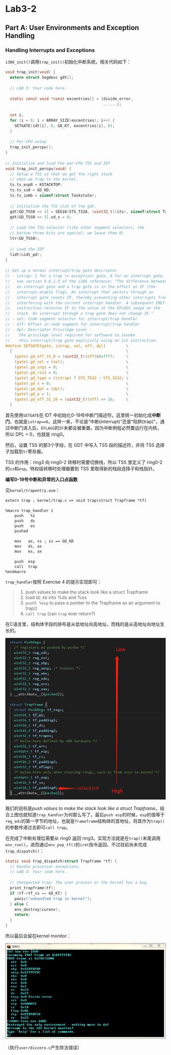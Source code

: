 # Lab3-2

## Part A: User Environments and Exception Handling

### Handling Interrupts and Exceptions

`i386_init()`调用`trap_init()`初始化中断系统，相关代码如下：

```c
void trap_init(void) {
  extern struct Segdesc gdt[];

  // LAB 3: Your code here.

  static const void *const excentries[] = {divide_error,
                                           ......};

  int i;
  for (i = 0; i < ARRAY_SIZE(excentries); i++) {
    SETGATE(idt[i], 0, GD_KT, excentries[i], 0);
  }

  // Per-CPU setup
  trap_init_percpu();
}

// Initialize and load the per-CPU TSS and IDT
void trap_init_percpu(void) {
  // Setup a TSS so that we get the right stack
  // when we trap to the kernel.
  ts.ts_esp0 = KSTACKTOP;
  ts.ts_ss0 = GD_KD;
  ts.ts_iomb = sizeof(struct Taskstate);

  // Initialize the TSS slot of the gdt.
  gdt[GD_TSS0 >> 3] = SEG16(STS_T32A, (uint32_t)(&ts), sizeof(struct Taskstate) - 1, 0);
  gdt[GD_TSS0 >> 3].sd_s = 0;

  // Load the TSS selector (like other segment selectors, the
  // bottom three bits are special; we leave them 0)
  ltr(GD_TSS0);

  // Load the IDT
  lidt(&idt_pd);
}

// Set up a normal interrupt/trap gate descriptor.
// - istrap: 1 for a trap (= exception) gate, 0 for an interrupt gate.
//   see section 9.6.1.3 of the i386 reference: "The difference between
//   an interrupt gate and a trap gate is in the effect on IF (the
//   interrupt-enable flag). An interrupt that vectors through an
//   interrupt gate resets IF, thereby preventing other interrupts from
//   interfering with the current interrupt handler. A subsequent IRET
//   instruction restores IF to the value in the EFLAGS image on the
//   stack. An interrupt through a trap gate does not change IF."
// - sel: Code segment selector for interrupt/trap handler
// - off: Offset in code segment for interrupt/trap handler
// - dpl: Descriptor Privilege Level -
//	  the privilege level required for software to invoke
//	  this interrupt/trap gate explicitly using an int instruction.
#define SETGATE(gate, istrap, sel, off, dpl)         \
  {                                                  \
    (gate).gd_off_15_0 = (uint32_t)(off)&0xffff;     \
    (gate).gd_sel = (sel);                           \
    (gate).gd_args = 0;                              \
    (gate).gd_rsv1 = 0;                              \
    (gate).gd_type = (istrap) ? STS_TG32 : STS_IG32; \
    (gate).gd_s = 0;                                 \
    (gate).gd_dpl = (dpl);                           \
    (gate).gd_p = 1;                                 \
    (gate).gd_off_31_16 = (uint32_t)(off) >> 16;     \
  }
```

首先使用`SETGATE`在 IDT 中初始化0-19号中断门描述符。这里统一初始化成**中断门**，也就是`istrap==0`，这样一来，不论是“中断(interrupt)”还是“陷阱(trap)”，通过中断门进入后，`EFLAGS`的`IF`未都会被重置。因为中断例程必然要运行在内核，所以 DPL = 0，也就是 ring0。

然后，设置 TSS 的那3个字段，在 GDT 中写入 TSS 段的描述符，并将 TSS 选择子加载到`tr`寄存器。

TSS 的作用：ring3 向 ring0-2 转移时需要切换栈，所以 TSS 里定义了 ring0-2 的`ss`和`esp`。特权级转移时处理器要到 TSS 里取得新的栈段选择子和栈指针。

**编写0-19号中断和异常的入口点函数**

见`kernel/trapentry.asm`：

```
extern trap ; kernel/trap.c => void trap(struct Trapframe *tf)

%macro trap_handler 1
    push   %1
    push   ds
    push   es
    pushad

    mov   ax, ss ; ss == GD_KD
    mov   ds, ax
    mov   es, ax

    push  esp
    call  trap
%endmacro
```

`trap_handler`按照 Exercise 4 的提示实现即可：

> 1. push values to make the stack look like a struct Trapframe
> 2. load `GD_KD` into %ds and %es
> 3. `pushl %esp` to pass a pointer to the Trapframe as an argument to trap()
> 4. `call trap` (can `trap` ever return?)

在C语言里，结构体字段的排布是从低地址向高地址，而栈的是从高地址向地址生长的。

![](imgs/Trapframe.png)

我们的目标是*push values to make the stack look like a struct Trapframe*。结合上图也就知道`trap_handler`为何那么写了。最后`push esp`的时候，`esp`的值等于`reg_edi`的第一字节的地址，也就是`Trameframe`结构体的首地址，将其作为`trap()`的参数传递过去即可`call trap`。

在完成了中断处理后需要从 ring0 返回 ring3。实现方法就是在`trap()`末尾调用`env_run()`，进而通过`env_pop_tf()`的`iret`指令返回。不过目前尚未完成`trap_dispatch()`：

```c
static void trap_dispatch(struct Trapframe *tf) {
  // Handle processor exceptions.
  // LAB 3: Your code here.

  // Unexpected trap: The user process or the kernel has a bug.
  print_trapframe(tf);
  if (tf->tf_cs == GD_KT) {
    panic("unhandled trap in kernel");
  } else {
    env_destroy(curenv);
    return;
  }
}
```
所以最后会留在kernel monitor：

![](imgs/divzero.png)

（执行`user/divzero.c`产生除法错误）